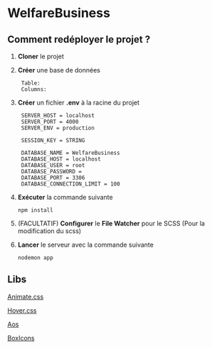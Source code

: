 # WelfareBusiness

## Comment redéployer le projet ?

1. **Cloner** le projet
2. **Créer** une base de données
   
   ```
    Table:
    Columns:
   ```

4. **Créer** un fichier **.env** à la racine du projet

   ```
    SERVER_HOST = localhost
    SERVER_PORT = 4000
    SERVER_ENV = production

    SESSION_KEY = STRING

    DATABASE_NAME = WelfareBusiness
    DATABASE_HOST = localhost
    DATABASE_USER = root
    DATABASE_PASSWORD =
    DATABASE_PORT = 3306
    DATABASE_CONNECTION_LIMIT = 100
   ```

4. **Exécuter** la commande suivante
 
   ```
   npm install
   ```

5. (FACULTATIF) **Configurer** le **File Watcher** pour le SCSS (Pour la modification du scss)
6. **Lancer** le serveur avec la commande suivante
 
   ```
   nodemon app
   ```

## Libs

[Animate.css](https://animate.style/)

[Hover.css](https://ianlunn.github.io/Hover/)

[Aos](https://michalsnik.github.io/aos/)

[BoxIcons](https://boxicons.com/)

